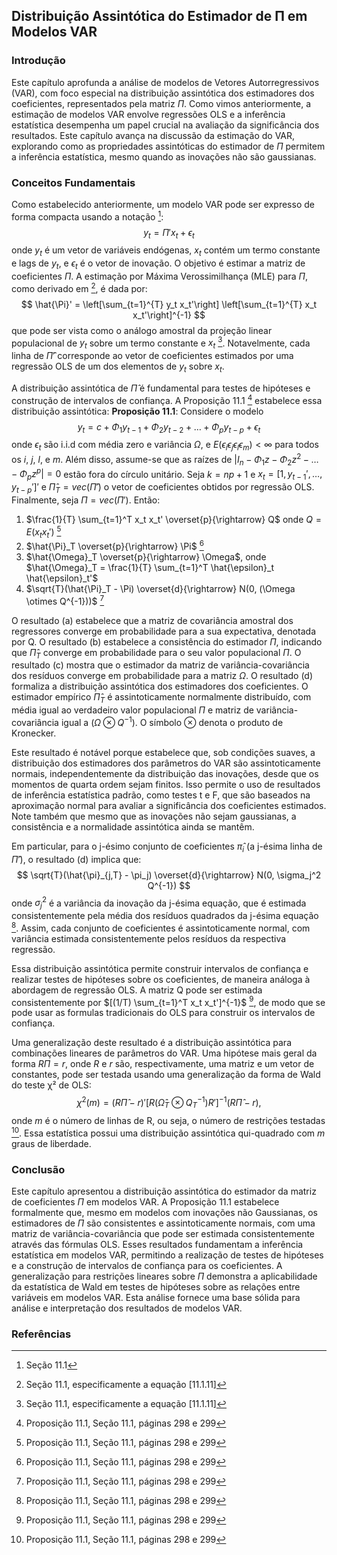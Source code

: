 ## Distribuição Assintótica do Estimador de Π em Modelos VAR
### Introdução
Este capítulo aprofunda a análise de modelos de Vetores Autorregressivos (VAR), com foco especial na distribuição assintótica dos estimadores dos coeficientes, representados pela matriz $\Pi$. Como vimos anteriormente, a estimação de modelos VAR envolve regressões OLS e a inferência estatística desempenha um papel crucial na avaliação da significância dos resultados. Este capítulo avança na discussão da estimação do VAR, explorando como as propriedades assintóticas do estimador de $\Pi$ permitem a inferência estatística, mesmo quando as inovações não são gaussianas.

### Conceitos Fundamentais
Como estabelecido anteriormente, um modelo VAR pode ser expresso de forma compacta usando a notação [^1]:
$$ y_t = \Pi'x_t + \epsilon_t $$
onde $y_t$ é um vetor de variáveis endógenas, $x_t$ contém um termo constante e lags de $y_t$, e $\epsilon_t$ é o vetor de inovação. O objetivo é estimar a matriz de coeficientes $\Pi$. A estimação por Máxima Verossimilhança (MLE) para $\Pi$, como derivado em [^2], é dada por:
$$ \hat{\Pi}' = \left[\sum_{t=1}^{T} y_t x_t'\right] \left[\sum_{t=1}^{T} x_t x_t'\right]^{-1} $$
que pode ser vista como o análogo amostral da projeção linear populacional de $y_t$ sobre um termo constante e $x_t$ [^2]. Notavelmente, cada linha de $\hat{\Pi}'$ corresponde ao vetor de coeficientes estimados por uma regressão OLS de um dos elementos de $y_t$ sobre $x_t$.

A distribuição assintótica de $\hat{\Pi}$ é fundamental para testes de hipóteses e construção de intervalos de confiança. A Proposição 11.1 [^3] estabelece essa distribuição assintótica:
**Proposição 11.1**: Considere o modelo
$$ y_t = c + \Phi_1 y_{t-1} + \Phi_2 y_{t-2} + \dots + \Phi_p y_{t-p} + \epsilon_t $$
onde $\epsilon_t$ são i.i.d com média zero e variância $\Omega$, e $E(\epsilon_i \epsilon_j \epsilon_l \epsilon_m) < \infty$ para todos os $i$, $j$, $l$, e $m$. Além disso, assume-se que as raízes de $|I_n - \Phi_1 z - \Phi_2 z^2 - \dots - \Phi_p z^p| = 0$ estão fora do círculo unitário. Seja $k = np+1$ e $x_t = [1, y_{t-1}', \dots, y_{t-p}']'$ e $\hat{\Pi}_T = vec(\hat{\Pi}')$ o vetor de coeficientes obtidos por regressão OLS. Finalmente, seja $\Pi = vec(\Pi')$. Então:
1.  $\frac{1}{T} \sum_{t=1}^T x_t x_t' \overset{p}{\rightarrow} Q$ onde $Q = E(x_t x_t')$ [^3]
2.  $\hat{\Pi}_T \overset{p}{\rightarrow} \Pi$ [^3]
3.  $\hat{\Omega}_T \overset{p}{\rightarrow} \Omega$, onde $\hat{\Omega}_T = \frac{1}{T} \sum_{t=1}^T \hat{\epsilon}_t \hat{\epsilon}_t'$
4.  $\sqrt{T}(\hat{\Pi}_T - \Pi) \overset{d}{\rightarrow} N(0, (\Omega \otimes Q^{-1}))$ [^3]

O resultado (a) estabelece que a matriz de covariância amostral dos regressores converge em probabilidade para a sua expectativa, denotada por Q.  O resultado (b) estabelece a consistência do estimador $\Pi$, indicando que $\hat{\Pi}_T$ converge em probabilidade para o seu valor populacional $\Pi$. O resultado (c) mostra que o estimador da matriz de variância-covariância dos resíduos converge em probabilidade para a matriz $\Omega$. O resultado (d) formaliza a distribuição assintótica dos estimadores dos coeficientes. O estimador empírico $\hat{\Pi}_T$ é assintoticamente normalmente distribuído, com média igual ao verdadeiro valor populacional $\Pi$ e matriz de variância-covariância igual a $(\Omega \otimes Q^{-1})$. O símbolo $\otimes$ denota o produto de Kronecker.

Este resultado é notável porque estabelece que, sob condições suaves, a distribuição dos estimadores dos parâmetros do VAR são assintoticamente normais, independentemente da distribuição das inovações, desde que os momentos de quarta ordem sejam finitos.  Isso permite o uso de resultados de inferência estatística padrão, como testes t e F, que são baseados na aproximação normal para avaliar a significância dos coeficientes estimados. Note também que mesmo que as inovações não sejam gaussianas, a consistência e a normalidade assintótica ainda se mantêm.

Em particular, para o j-ésimo conjunto de coeficientes $\hat{\pi}_i$ (a j-ésima linha de $\hat{\Pi}'$), o resultado (d) implica que:
$$ \sqrt{T}(\hat{\pi}_{j,T} - \pi_j) \overset{d}{\rightarrow} N(0, \sigma_j^2 Q^{-1}) $$
onde $\sigma_j^2$ é a variância da inovação da j-ésima equação, que é estimada consistentemente pela média dos resíduos quadrados da j-ésima equação [^3].  Assim, cada conjunto de coeficientes é assintoticamente normal, com variância estimada consistentemente pelos resíduos da respectiva regressão.

Essa distribuição assintótica permite construir intervalos de confiança e realizar testes de hipóteses sobre os coeficientes, de maneira análoga à abordagem de regressão OLS.  A matriz Q pode ser estimada consistentemente por $[(1/T) \sum_{t=1}^T x_t x_t']^{-1}$ [^3], de modo que se pode usar as formulas tradicionais do OLS para construir os intervalos de confiança.

Uma generalização deste resultado é a distribuição assintótica para combinações lineares de parâmetros do VAR. Uma hipótese mais geral da forma $R\Pi=r$, onde $R$ e $r$ são, respectivamente, uma matriz e um vetor de constantes, pode ser testada usando uma generalização da forma de Wald do teste χ² de OLS:
$$\chi^2(m) = (R \hat{\Pi} - r)' [R (\hat{\Omega}_T \otimes Q_T^{-1}) R']^{-1} (R \hat{\Pi} - r),$$
onde $m$ é o número de linhas de R, ou seja, o número de restrições testadas [^3]. Essa estatística possui uma distribuição assintótica qui-quadrado com $m$ graus de liberdade.

### Conclusão
Este capítulo apresentou a distribuição assintótica do estimador da matriz de coeficientes $\Pi$ em modelos VAR. A Proposição 11.1 estabelece formalmente que, mesmo em modelos com inovações não Gaussianas, os estimadores de $\Pi$ são consistentes e assintoticamente normais, com uma matriz de variância-covariância que pode ser estimada consistentemente através das fórmulas OLS. Esses resultados fundamentam a inferência estatística em modelos VAR, permitindo a realização de testes de hipóteses e a construção de intervalos de confiança para os coeficientes. A generalização para restrições lineares sobre $\Pi$ demonstra a aplicabilidade da estatística de Wald em testes de hipóteses sobre as relações entre variáveis em modelos VAR. Esta análise fornece uma base sólida para análise e interpretação dos resultados de modelos VAR.

### Referências
[^1]:  Seção 11.1
[^2]:  Seção 11.1, especificamente a equação [11.1.11]
[^3]:  Proposição 11.1, Seção 11.1, páginas 298 e 299
<!-- END -->
